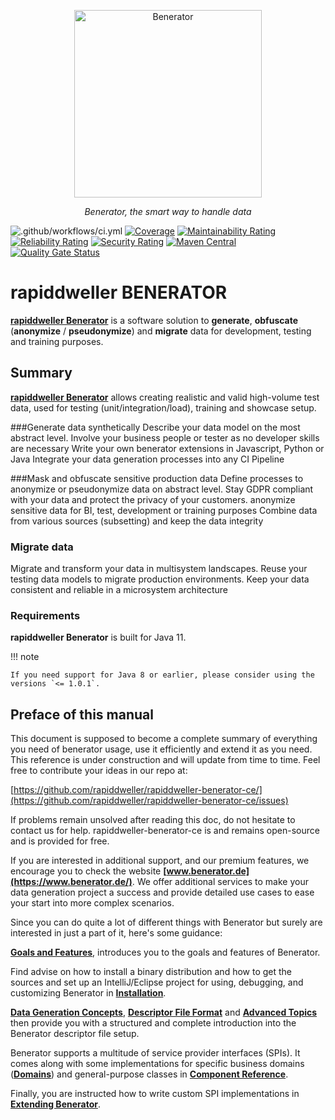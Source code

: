 <p align="center">
  <a href="https://benerator.de"><img width="300" height="300" src="https://github.com/rapiddweller/rapiddweller-benerator-ce/raw/development/doc/assets/benerator-icon.png" alt="Benerator"></a>
</p>
<p align="center">
    <em>Benerator, the smart way to handle data</em>
</p>

![.github/workflows/ci.yml](https://github.com/rapiddweller/rapiddweller-benerator-ce/workflows/.github/workflows/ci.yml/badge.svg)
[![Coverage](https://sonarcloud.io/api/project_badges/measure?project=rapiddweller_rapiddweller-benerator-ce&metric=coverage)](https://sonarcloud.io/dashboard?id=rapiddweller_rapiddweller-benerator-ce)
[![Maintainability Rating](https://sonarcloud.io/api/project_badges/measure?project=rapiddweller_rapiddweller-benerator-ce&metric=sqale_rating)](https://sonarcloud.io/dashboard?id=rapiddweller_rapiddweller-benerator-ce)
[![Reliability Rating](https://sonarcloud.io/api/project_badges/measure?project=rapiddweller_rapiddweller-benerator-ce&metric=reliability_rating)](https://sonarcloud.io/dashboard?id=rapiddweller_rapiddweller-benerator-ce)
[![Security Rating](https://sonarcloud.io/api/project_badges/measure?project=rapiddweller_rapiddweller-benerator-ce&metric=security_rating)](https://sonarcloud.io/dashboard?id=rapiddweller_rapiddweller-benerator-ce)
[![Maven Central](https://maven-badges.herokuapp.com/maven-central/com.rapiddweller/rapiddweller-benerator-ce/badge.svg)](https://search.maven.org/artifact/com.rapiddweller/rapiddweller-benerator-ce)
[![Quality Gate Status](https://sonarcloud.io/api/project_badges/measure?project=rapiddweller_rapiddweller-benerator-ce&metric=alert_status)](https://sonarcloud.io/dashboard?id=rapiddweller_rapiddweller-benerator-ce)


# rapiddweller BENERATOR

**[rapiddweller Benerator](https://www.benerator.de)** is a software solution to
**generate**, **obfuscate** (**anonymize** / **pseudonymize**) and **migrate** data for development,
testing and training purposes.

## Summary

**[rapiddweller Benerator](https://www.benerator.de)** allows creating realistic and valid high-volume test data, 
used for testing (unit/integration/load), training and showcase setup.

###Generate data synthetically
Describe your data model on the most abstract level.
Involve your business people or tester as no developer skills are necessary
Write your own benerator extensions in Javascript, Python or Java
Integrate your data generation processes into any CI Pipeline

###Mask and obfuscate sensitive production data
Define processes to anonymize or pseudonymize data on abstract level.
Stay GDPR compliant with your data and protect the privacy of your customers.
anonymize sensitive data for BI, test, development or training purposes
Combine data from various sources (subsetting) and keep the data integrity

### Migrate data
Migrate and transform your data in multisystem landscapes.
Reuse your testing data models to migrate production environments.
Keep your data consistent and reliable in a microsystem architecture


### Requirements

**rapiddweller Benerator** is built for Java 11.

!!! note

    If you need support for Java 8 or earlier, please consider using the versions `<= 1.0.1`.

## Preface of this manual

This document is supposed to become a complete summary of everything you need of benerator usage, use it efficiently and extend it as you need. This
reference is under construction and will update from time to time. Feel free to contribute your ideas in our repo
at: 

[https://github.com/rapiddweller/rapiddweller-benerator-ce/](https://github.com/rapiddweller/rapiddweller-benerator-ce/issues)

If problems remain unsolved after reading this doc, do not hesitate to contact us for help. 
rapiddweller-benerator-ce is and remains open-source and
is provided for free.

If you are interested in additional support, and our premium features, we encourage you to check the
website **[www.benerator.de](https://www.benerator.de/)**. We offer additional services to make your data generation project a success and provide
detailed use cases to ease your start into more complex scenarios.

Since you can do quite a lot of different things with Benerator but surely are interested in just a part of it, here's some guidance:

**[Goals and Features](introduction_to_benerator.md)**, introduces you to the goals and features of Benerator. 

Find advise on how to install a binary distribution and how to get
the sources and set up an IntelliJ/Eclipse project for using, debugging, and customizing Benerator in **[Installation](installation.md)**.

**[Data Generation Concepts](data_generation_concepts.md)**, **[Descriptor File Format](quick_tour_through_the_descriptor_file_format.md)** and **[Advanced Topics](advanced_topics.md)** then provide you with a structured and complete introduction
into the Benerator descriptor file setup.

Benerator supports a multitude of service provider interfaces (SPIs). It comes along with some implementations for specific business domains 
(**[Domains](domains.md)**) and general-purpose classes in **[Component Reference](component_reference.md)**.

Finally, you are instructed how to write custom SPI implementations in **[Extending Benerator](extending_benerator.md)**.